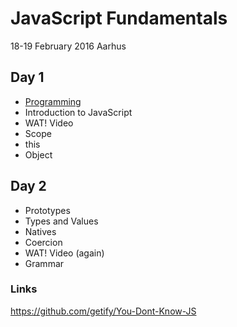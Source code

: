 # JavaScript Fundamentals

18-19 February 2016 Aarhus

## Day 1
- [Programming](docs/programming.md)
- Introduction to JavaScript
- WAT! Video
- Scope
- this
- Object

## Day 2
- Prototypes
- Types and Values
- Natives
- Coercion
- WAT! Video (again)
- Grammar

### Links
https://github.com/getify/You-Dont-Know-JS

